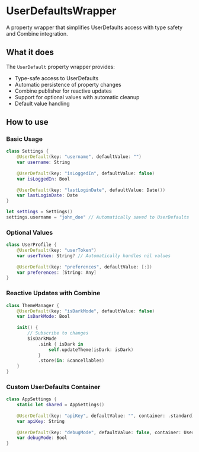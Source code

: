 # UserDefaultsWrapper

A property wrapper that simplifies UserDefaults access with type safety and Combine integration.

## What it does

The `UserDefault` property wrapper provides:

- Type-safe access to UserDefaults
- Automatic persistence of property changes
- Combine publisher for reactive updates
- Support for optional values with automatic cleanup
- Default value handling

## How to use

### Basic Usage
```swift
class Settings {
    @UserDefault(key: "username", defaultValue: "")
    var username: String
    
    @UserDefault(key: "isLoggedIn", defaultValue: false)
    var isLoggedIn: Bool
    
    @UserDefault(key: "lastLoginDate", defaultValue: Date())
    var lastLoginDate: Date
}

let settings = Settings()
settings.username = "john_doe" // Automatically saved to UserDefaults
```

### Optional Values
```swift
class UserProfile {
    @UserDefault(key: "userToken")
    var userToken: String? // Automatically handles nil values
    
    @UserDefault(key: "preferences", defaultValue: [:])
    var preferences: [String: Any]
}
```

### Reactive Updates with Combine
```swift
class ThemeManager {
    @UserDefault(key: "isDarkMode", defaultValue: false)
    var isDarkMode: Bool
    
    init() {
        // Subscribe to changes
        $isDarkMode
            .sink { isDark in
                self.updateTheme(isDark: isDark)
            }
            .store(in: &cancellables)
    }
}
```

### Custom UserDefaults Container
```swift
class AppSettings {
    static let shared = AppSettings()
    
    @UserDefault(key: "apiKey", defaultValue: "", container: .standard)
    var apiKey: String
    
    @UserDefault(key: "debugMode", defaultValue: false, container: UserDefaults(suiteName: "debug"))
    var debugMode: Bool
}
```
